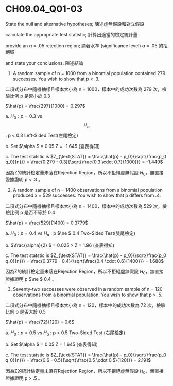 # CH09.04_Q01-03 #

State the null and alternative hypotheses; 陳述虛無假設和對立假設

calculate the appropriate test statistic; 計算出適當的檢定統計量

provide an $\alpha$ = .05 rejection region; 顯著水準 (significance level) $\alpha$ = .05 的拒絕域

and state your conclusions. 陳述結論

1. A random sample of n = 1000 from a binomial population contained 279 successes.
You wish to show that p < .3.

二項式分布中隨機抽樣且樣本大小為 n = 1000，樣本中的成功次數為 279 次，檢驗比例 p 是否小於 0.3

$\hat{p} = \frac{297}{1000} = 0.297$

a. $H_0 : p = 0.3$ vs $$H_a$$ : p < 0.3 Left-Sided Test(左尾檢定) 

b. Set $\alpha $ = 0.05  Z = -1.645 (查表得知) 

c. The test statstic is $Z_{\text{STAT}} = \frac{\hat{p} - p_0}{\sqrt{\frac{p_0 q_0}{n}}} = \frac{0.279 - 0.3}{\sqrt{\frac{0.3 \cdot 0.7}{1000}}} = -1.449$     

因為Z的統計檢定量未落在Rejection Region，所以不拒絕虛無假設 $H_{0}$，無直接證據證明 p < .3 。   


2. A random sample of n = 1400 observations from a binomial population produced x = 529 successes.
You wish to show that p differs from .4.

二項式分布中隨機抽樣且樣本大小為 n = 1400，樣本中的成功次數為 529 次，檢驗比例 p 是否不等於 0.4

$\hat{p} = \frac{529}{1400} = 0.3779$

a. $H_0 : p = 0.4$ vs $H_a$ : p $\ne $ 0.4 Two-Sided Test(雙尾檢定)

b. $\frac{\alpha}{2} $ = 0.025 > Z = 1.96 (查表得知) 

c. The test statstic is $Z_{\text{STAT}} = \frac{\hat{p} - p_0}{\sqrt{\frac{p_0 q_0}{n}}} = \frac{0.3779 - 0.4}{\sqrt{\frac{0.4 \cdot 0.6}{1400}}} = 1.688$ 

因為Z的統計檢定量未落在Rejection Region，所以不拒絕虛無假設 $H_{0}$，無直接證據證明 p $\ne $ 0.4 。  


3. Seventy-two successes were observed in a random sample of n = 120 observations from a binomial population.
You wish to show that p > .5.

二項式分布中隨機抽樣且樣本大小為 n = 120，樣本中的成功次數為 72 次，檢驗比例 p 是否大於 0.5

$\hat{p} = \frac{72}{120} = 0.6$

a. $H_0 : p = 0.5$ vs $H_a$ : p > 0.5 Two-Sided Test (右尾檢定)

b. Set $\alpha $ = 0.05  Z = 1.645 (查表得知) 

c. The test statstic is $Z_{\text{STAT}} = \frac{\hat{p} - p_0}{\sqrt{\frac{p_0 q_0}{n}}} = \frac{0.6 - 0.5}{\sqrt{\frac{0.5 \cdot 0.5}{120}}} = 2.191$     

因為Z的統計檢定量未落在Rejection Region，所以不拒絕虛無假設 $H_{0}$，無直接證據證明 p > .5 。 





